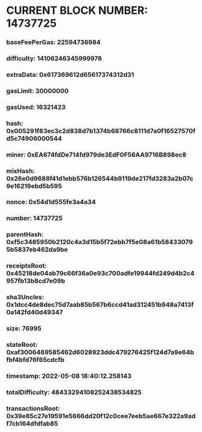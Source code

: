 # CURRENT BLOCK NUMBER: 14737725

### baseFeePerGas: 22594736984
### difficulty: 14106246345999978
### extraData: 0x617369612d65617374312d31
### gasLimit: 30000000
### gasUsed: 16321423
### hash: 0x005291f83ec3c2d838d7b1374b68766c8111d7a0f16527570fd5c74906000544
### miner: 0xEA674fdDe714fd979de3EdF0F56AA9716B898ec8
### mixHash: 0x26e0d9688f41d1ebb576b126544b9119de217fd3283a2b07c9e16219ebd5b595
### nonce: 0x54d1d555fe3a4a34
### number: 14737725
### parentHash: 0xf5c3485950b2120c4a3d15b5f72ebb7f5e08a61b584330795b5837eb462da9be
### receiptsRoot: 0x45218de04ab79c66f36a0e93c700adfe19944fd249d4b2c4957fb13b8cd7e09b
### sha3Uncles: 0x1dcc4de8dec75d7aab85b567b6ccd41ad312451b948a7413f0a142fd40d49347
### size: 76995
### stateRoot: 0xaf3006469585462d6028923ddc479276425f124d7a9e64bfbf4bfd76f65cdcfb
### timestamp: 2022-05-08 18:40:12.258143
### totalDifficulty: 48433294108252438534825
### transactionsRoot: 0x39e85c27e19591e5666dd20f12c0cee7eeb5ae667e322a9adf7cb164dfdfab85
